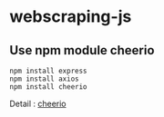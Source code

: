 # webscraping-js
## Use npm module cheerio

```
npm install express
npm install axios
npm install cheerio
```
Detail : [cheerio](https://www.npmjs.com/package/cheerio)